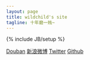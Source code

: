 ```yaml
---
layout: page
title: wildchild's site
tagline: 十年磨一贱~
---
```

{% include JB/setup %}

<script type="text/javascript">
	function drawIntro(){
		var canvas = document.getElementById("myCanvas");
		if (!canvas.getContext) {
			//Do something to sure the context
			return;
		};
        var context = canvas.getContext("2d");
        var destX = 0;
        var destY = 0;
        var imageObj = new Image();
		context.font  = 'Bold 30px Sans-Serif';
    	context.strokeText('Loading ...', 400, 150);        
        imageObj.onload = function(){
        	context.clearRect ( 400 , 150 , 200 , 40 );
            context.drawImage(imageObj, destX, destY);            
    		context.font         = 'Italic 15px Sans-Serif';
    		var x = 20;
    		var y = 30;
            context.fillText("我是一位资历尚浅的程序员，在西安待过几年，现在在北京，未来在哪还不知道。", x, y);
            y += 20;
            context.fillText("使用Mac，且不能自拔，可以归为果粉，工作主要写iOS程序，有时会被迫写Flex。", x, y);
            y += 20;
            context.fillText("感兴趣的技术挺多（Cocoa，Python，Ruby，Rails，MacRuby），精通的少。", x, y);
            y += 20;
            context.fillText("感兴趣的运动挺多，都能玩玩，某人说我爱“动手动脚”... 足球应该是最爱。", x, y);
            y += 20;
            context.fillText("我会在这里分享一些我觉得有用的，有意思的东西。", x, y);
            context.fillStyle = "#FFFFFF";
            context.font         = 'Italic 9px Sans-Serif';
			context.fillText("From flickr.com/wbsloan", 830, 340);            
        };
        imageObj.src = "/img/index_bg.jpg";
	}
	window.onload = drawIntro;
</script>

<canvas id="myCanvas" width="940" height="350">
</canvas>

[Douban](http://www.douban.com/people/wildchild_eric/)  [新浪微博](http://weibo.com/wildchild1001)  [Twitter](https://twitter.com/#!/wildchildEric)  [Github](https://github.com/wildchildEric)



